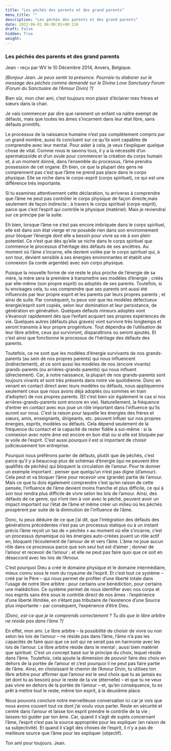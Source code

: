 ```yaml
---
title: "Les péchés des parents et des grand parents"
menu_title: ""
description: "Les péchés des parents et des grand parents"
date: 2022-06-01 06:00:01+00:116
draft: False
hidden: True
weight:
---
```

### Les péchés des parents et des grand parents

Jean - reçu par WV le 10 Décembre 2014, Anvers, Belgique.

*[Bonjour Jean. Je peux sentir ta présence. Pourrais-tu élaborer sur le message des péchés  comme demandé sur le Divine Love Sanctuary Forum (Forum du Sanctuaire de l’Amour Divin) ?]*

Bien sûr, mon cher ami, c’est toujours mon plaisir d’éclairer mes frères et sœurs dans la chair.

Je vais commencer par dire que rarement un enfant va naître exempt de défauts, mais que toutes les âmes s’incarnent dans leur état libre, sans défauts primitifs.

Le processus de la naissance humaine n’est pas complètement compris par un grand nombre, aussi ils concluent sur ce qu’ils sont capables de comprendre avec leur mental. Pour aider à cela, je veux t’expliquer quelque chose de vital. Comme nous le savons tous, il y a la nécessité d’un spermatozoïde et d’un ovule pour commencer la création du corps humain et, à un moment donné, dans l’ensemble du processus, l’âme prendra possession de cet organe. Eh bien, ce que la plupart des gens ne comprennent pas c’est que l’âme ne prend pas place dans le corps physique. Elle se niche dans le corps-esprit (corps  spirituel), ce qui est une différence très importante.

Si tu examines attentivement cette déclaration, tu arriveras à comprendre que l’âme ne peut pas contrôler le corps physique de façon directe,mais seulement de façon indirecte ; à travers le corps spirituel (corps-esprit), parce que c’est l’esprit qui contrôle le physique (matériel). Mais je reviendrai sur ce principe par la suite.

Eh bien, lorsque l’âme ne s’est pas encore imbriquée dans le corps spirituel, elle est dans son état vierge et ne possède rien dans son environnement pour bloquer l’énergie dont elle a besoin pour vivre sa vie à son plein potentiel. Ce n’est que dès qu’elle se niche dans le corps spirituel que commence le processus d’héritage des défauts de ses ancêtres. Au moment où l’âme s’incarne, elle devient voilée par le corps spirituel qui, à son tour, devient sensible à ses énergies environnantes et établit une connexion (la corde argentée) avec son corps physique.

Puisque la nouvelle forme de vie reste le plus proche de l’énergie de sa mère, la mère sera la première à transmettre ses modèles d’énergie ; créés par elle-même (son propre esprit) ou adoptés de ses parents. Toutefois, si tu envisages cela, tu vas comprendre que ses parents ont aussi été influencés par leur propre esprit et les parents par leurs propres parents ; et ainsi de suite. Par conséquent, tu peux voir que les modèles défectueux énergie/esprit sont copiés, selon leur domination et leur persistance, de génération en génération. Quelques défauts mineurs adoptés vont s’évanouir rapidement dès que l’enfant acquiert ses propres expériences de vie. Quelques autres (défauts plus graves) vont survivre très longtemps et seront transmis à leur propre progéniture. Tout dépendra de l’utilisation de leur libre arbitre, ceux qui survivront, disparaîtrons ou seront ajoutés. Et c’est ainsi que fonctionne le processus de l’héritage des défauts des parents.

Toutefois, ce ne sont que les modèles d’énergie survivants de nos grands-parents (au sein de nos propres parents) qui nous influencent (indirectement), et ce sont aussi les modèles de nos (encore vivants) grands-parents (ou arrières-grands-parents) qui nous influent (directement). Car, à notre naissance, la plupart de nos grands-parents sont toujours vivants et sont très présents dans notre vie quotidienne. Donc en venant en contact direct avec leurs modèles ou défauts, nous  appliquerons seulement ceux que nous avons déjà adoptés (ou sommes en train d’adopter) de nos propres parents. (Et c’est bien sûr également le cas si nos arrières-grands-parents sont encore en vie). Naturellement, la fréquence d’entrer en contact avec eux joue un rôle important dans l’influence qu’ils auront sur nous. C’est la raison pour laquelle les énergies des frères et sœurs, amis, enseignants, dirigeants, etc. peuvent influer sur nos propres énergies, esprits, modèles ou défauts. Cela dépend seulement de la fréquence du contact et la capacité de rester fidèle à soi-même : si la connexion avec notre âme est encore en bon état ou si elle est bloquée par le voile de l’esprit. C’est aussi pourquoi il est si important de choisir judicieusement ton entreprise.

Pourquoi nous préférons parler de défauts, plutôt que de péchés, c’est parce qu’il y a beaucoup plus de schémas d’énergie (qui ne peuvent être qualifiés de péchés) qui bloquent la circulation de l’amour. Pour te donner un exemple important : penser que quelqu’un n’est pas digne (d’amour). Cela peut et va bloquer l’âme pour recevoir une (grande) partie de l’amour. Mais ce que tu dois également comprendre c’est qu’en raison de cette pensée, l’influence de l’âme devient moins franche et plus difficile, ce qui à son tour rendra plus difficile de vivre selon les lois de l’amour. Ainsi, des défauts de ce genre, qui n’ont rien à voir avec le péché, peuvent avoir un impact important sur l’état de l’âme et même créer un milieu où les péchés prospèrent par suite de la diminution de l’influence de l’âme.

Donc, tu peux déduire de ce que j’ai dit, que l’intégration des défauts des générations précédentes n’est pas un processus statique ou à un instant précis l’âme reçoit un tas de « péchés » au moment où elle s’incarne, c’est un processus dynamique où les énergies auto-créées jouent un rôle actif en, bloquant l’écoulement de l’amour de et vers l’âme. L’âme ne joue aucun rôle dans ce processus parce que son seul but est d’aimer ; donner de l’amour et recevoir de l’amour ; et elle ne peut pas faire quoi que ce soit en désaccord avec les lois de l’Amour.

C’est pourquoi Dieu a créé le domaine physique et le domaine intermédiaire, mieux connu sous le nom du royaume de l’esprit. Et c’est tout ce système – créé par le Père – qui nous permet de profiter d’une liberté totale dans l’usage de notre libre arbitre : pour certains une bénédiction, pour certains une malédiction. Ce système permet de nous identifier avec nos corps et nos esprits sans être sous le contrôle direct de nos âmes : l’expérience d’une liberté illimitée, en n’étant pas tributaire de l’existence d’une Source plus importante – par conséquent, l’expérience d’être Dieu.

*[Donc, est-ce que je te comprends correctement ? Tu dis que le libre arbitre ne réside pas dans l’âme ?]*

En effet, mon ami. Le libre arbitre – la possibilité de choisir de vivre ou non selon les lois de l’amour – ne réside pas dans l’âme, l’âme n’a pas les capacités de faire quoi que ce soit qui ne serait pas en harmonie avec les lois de l’amour. Le libre arbitre réside dans le mental ; aussi bien matériel que spirituel. C’est un concept basé sur le principe du choix, lequel réside dans l’âme. Toutefois, cela ajoute la dimension de pouvoir faire des choix en dehors de la portée de l’amour et c’est pourquoi il ne peut pas faire partie de l’âme. Ainsi, en choisissant le chemin de l’Amour Divin, tu utilises ton libre arbitre pour affirmer que l’amour est le seul choix que tu as jamais eu (et dont tu as besoin) pour le reste de ta vie (éternelle) – et que tu ne veux pas vivre en dehors de la portée de l’amour – et, qu’en conséquence, tu es prêt à mettre tout le reste, même ton esprit, à la deuxième place.

Nous pouvons conclure notre merveilleuse conversation ici car je vois que nous avons couvert tout ce dont j’ai voulu vous parler. Reste en sécurité et centré dans l’amour et laisse ton esprit prendre le contrôle de ta vie ; laisses-toi guider par ton âme. Car, quand il s’agit de sujets concernant l’âme, l’esprit n’est pas la source appropriée pour les expliquer (en raison de sa subjectivité). Et quand il s’agit des choses de l’esprit, il n’y a pas de meilleure source que l’âme pour les expliquer (objectif).

Ton ami pour toujours. Jean.
